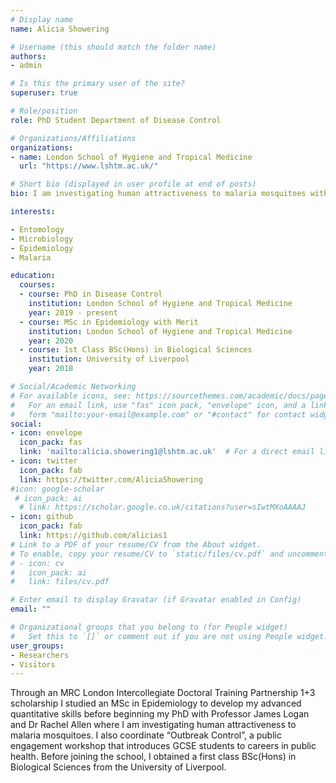 ```yaml
---
# Display name
name: Alicia Showering 

# Username (this should match the folder name)
authors:
- admin

# Is this the primary user of the site?
superuser: true

# Role/position
role: PhD Student Department of Disease Control

# Organizations/Affiliations
organizations:
- name: London School of Hygiene and Tropical Medicine
  url: "https://www.lshtm.ac.uk/"

# Short bio (displayed in user profile at end of posts)
bio: I am investigating human attractiveness to malaria mosquitoes with Dr Rachel Allen and Professor James Logan. I also coordinate “Outbreak Control”, a public engagement workshop that introduces GCSE students to careers in public health. 

interests:

- Entomology
- Microbiology
- Epidemiology
- Malaria

education:
  courses:
  - course: PhD in Disease Control
    institution: London School of Hygiene and Tropical Medicine
    year: 2019 - present
  - course: MSc in Epidemiology with Merit
    institution: London School of Hygiene and Tropical Medicine
    year: 2020
  - course: 1st Class BSc(Hons) in Biological Sciences
    institution: University of Liverpool
    year: 2018

# Social/Academic Networking
# For available icons, see: https://sourcethemes.com/academic/docs/page-builder/#icons
#   For an email link, use "fas" icon pack, "envelope" icon, and a link in the
#   form "mailto:your-email@example.com" or "#contact" for contact widget.
social:
- icon: envelope
  icon_pack: fas
  link: 'mailto:alicia.showering1@lshtm.ac.uk'  # For a direct email link, use "mailto:test@example.org".
- icon: twitter
  icon_pack: fab
  link: https://twitter.com/AliciaShowering
#icon: google-scholar
 # icon_pack: ai
  # link: https://scholar.google.co.uk/citations?user=sIwtMXoAAAAJ
- icon: github
  icon_pack: fab
  link: https://github.com/alicias1
# Link to a PDF of your resume/CV from the About widget.
# To enable, copy your resume/CV to `static/files/cv.pdf` and uncomment the lines below.
# - icon: cv
#   icon_pack: ai
#   link: files/cv.pdf

# Enter email to display Gravatar (if Gravatar enabled in Config)
email: ""

# Organizational groups that you belong to (for People widget)
#   Set this to `[]` or comment out if you are not using People widget.
user_groups:
- Researchers
- Visitors
---
```

Through an MRC London Intercollegiate Doctoral Training Partnership 1+3 scholarship I studied an MSc in Epidemiology to develop my advanced quantitative skills before beginning my PhD with Professor James Logan and Dr Rachel Allen where I am investigating human attractiveness to malaria mosquitoes. I also coordinate “Outbreak Control”, a public engagement workshop that introduces GCSE students to careers in public health. Before joining the school, I obtained a first class BSc(Hons) in Biological Sciences from the University of Liverpool.
